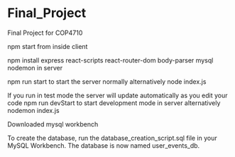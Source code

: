 # Final_Project
Final Project for COP4710

npm start from inside client

npm install express react-scripts react-router-dom body-parser mysql nodemon in server

npm run start to start the server normally
alternatively node index.js

If you run in test mode the server will update automatically as you edit your code
npm run devStart to start development mode in server
alternatively nodemon index.js

Downloaded mysql workbench

To create the database, run the database_creation_script.sql file in your MySQL Workbench.
The database is now named user_events_db.
